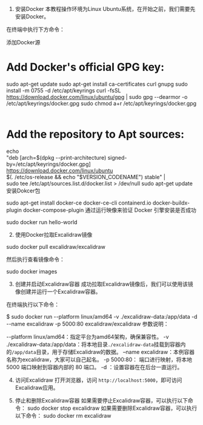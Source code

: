 1. 安装Docker
本教程操作环境为Linux Ubuntu系统，在开始之前，我们需要先安装Docker。

在终端中执行下方命令：

添加Docker源

# Add Docker's official GPG key:
sudo apt-get update
sudo apt-get install ca-certificates curl gnupg
sudo install -m 0755 -d /etc/apt/keyrings
curl -fsSL https://download.docker.com/linux/ubuntu/gpg | sudo gpg --dearmor -o /etc/apt/keyrings/docker.gpg
sudo chmod a+r /etc/apt/keyrings/docker.gpg
​
# Add the repository to Apt sources:
echo \
  "deb [arch=$(dpkg --print-architecture) signed-by=/etc/apt/keyrings/docker.gpg] https://download.docker.com/linux/ubuntu \
  $(. /etc/os-release && echo "$VERSION_CODENAME") stable" | \
  sudo tee /etc/apt/sources.list.d/docker.list > /dev/null
sudo apt-get update
安装Dokcer包

sudo apt-get install docker-ce docker-ce-cli containerd.io docker-buildx-plugin docker-compose-plugin
通过运行映像来验证 Docker 引擎安装是否成功

sudo docker run hello-world


2. 使用Docker拉取Excalidraw镜像

sudo docker pull excalidraw/excalidraw

然后执行查看镜像命令：

sudo docker images


3. 创建并启动Excalidraw容器
成功拉取Excalidraw镜像后，我们可以使用该镜像创建并运行一个Excalidraw容器。

在终端执行以下命令：

$ sudo docker run --platform linux/amd64 -v ./excalidraw-data:/app/data -d --name excalidraw -p 5000:80 excalidraw/excalidraw
参数说明：

--platform linux/amd64：指定平台为amd64架构，确保兼容性。
-v ./excalidraw-data:/app/data：将本地目录`./excalidraw-data`挂载到容器内的`/app/data`目录，用于存储Excalidraw的数据。
–name excalidraw：本例容器名称为excalidraw，大家可以自己起名。
-p 5000:80： 端口进行映射，将本地 5000 端口映射到容器内部的 80 端口。
-d ：设置容器在在后台一直运行。

4. 访问Excalidraw
打开浏览器，访问 `http://localhost:5000`，即可访问Excalidraw应用。

5. 停止和删除Excalidraw容器
如果需要停止Excalidraw容器，可以执行以下命令：
sudo docker stop excalidraw
如果需要删除Excalidraw容器，可以执行以下命令：
sudo docker rm excalidraw




